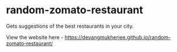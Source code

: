 # random-zomato-restaurant

Gets suggestions of the best restaurants in your city.

View the website here - https://devangmukherjee.github.io/random-zomato-restaurant/

